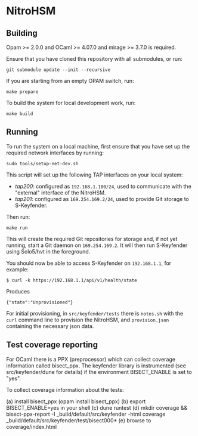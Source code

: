 # NitroHSM

## Building

Opam >= 2.0.0 and OCaml >= 4.07.0 and mirage >= 3.7.0 is required.

Ensure that you have cloned this repository with all submodules, or run:

```
git submodule update --init --recursive
```

If you are starting from an empty OPAM switch, run:

```
make prepare
```

To build the system for local development work, run:

```
make build
```

## Running

To run the system on a local machine, first ensure that you have set up the required network interfaces by running:

```
sudo tools/setup-net-dev.sh
```

This script will set up the following TAP interfaces on your local system:

- _tap200_: configured as `192.168.1.100/24`, used to communicate with the "external" interface of the NitroHSM.
- _tap201_: configured as `169.254.169.2/24`, used to provide Git storage to S-Keyfender.

Then run:

```
make run
```

This will create the required Git repositories for storage and, if not yet running, start a Git daemon on `169.254.169.2`. It will then run S-Keyfender using Solo5/hvt in the foreground.

You should now be able to access S-Keyfender on `192.168.1.1`, for example:

```
$ curl -k https://192.168.1.1/api/v1/health/state
```

Produces

```
{"state":"Unprovisioned"}
```

For initial provisioning, in `src/keyfender/tests` there is `notes.sh` with the `curl` command line to provision the NitroHSM, and `provision.json` containing the necessary json data.

## Test coverage reporting

For OCaml there is a PPX (preprocessor) which can collect coverage information called bisect_ppx. The keyfender library is instrumented (see src/keyfender/dune for details) if the environment BISECT_ENABLE is set to "yes".

To collect coverage information about the tests:

(a) install bisect_ppx (opam install bisect_ppx)
(b) export BISECT_ENABLE=yes in your shell
(c) dune runtest
(d) mkdir coverage && bisect-ppx-report -I _build/default/src/keyfender -html coverage _build/default/src/keyfender/test/bisect000*
(e) browse to coverage/index.html
